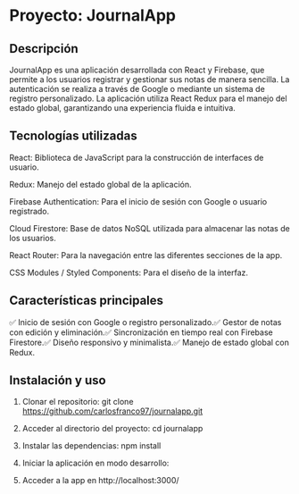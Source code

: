 # Proyecto: JournalApp

## Descripción

JournalApp es una aplicación desarrollada con React y Firebase, que permite a los usuarios registrar y gestionar sus notas de manera sencilla. La autenticación se realiza a través de Google o mediante un sistema de registro personalizado. La aplicación utiliza React Redux para el manejo del estado global, garantizando una experiencia fluida e intuitiva.

## Tecnologías utilizadas

React: Biblioteca de JavaScript para la construcción de interfaces de usuario.

Redux: Manejo del estado global de la aplicación.

Firebase Authentication: Para el inicio de sesión con Google o usuario registrado.

Cloud Firestore: Base de datos NoSQL utilizada para almacenar las notas de los usuarios.

React Router: Para la navegación entre las diferentes secciones de la app.

CSS Modules / Styled Components: Para el diseño de la interfaz.

## Características principales

✅ Inicio de sesión con Google o registro personalizado.✅ Gestor de notas con edición y eliminación.✅ Sincronización en tiempo real con Firebase Firestore.✅ Diseño responsivo y minimalista.✅ Manejo de estado global con Redux.

## Instalación y uso
1. Clonar el repositorio:
git clone https://github.com/carlosfranco97/journalapp.git

2. Acceder al directorio del proyecto:
cd journalapp

3. Instalar las dependencias:
npm install

4. Iniciar la aplicación en modo desarrollo:

5. Acceder a la app en http://localhost:3000/

